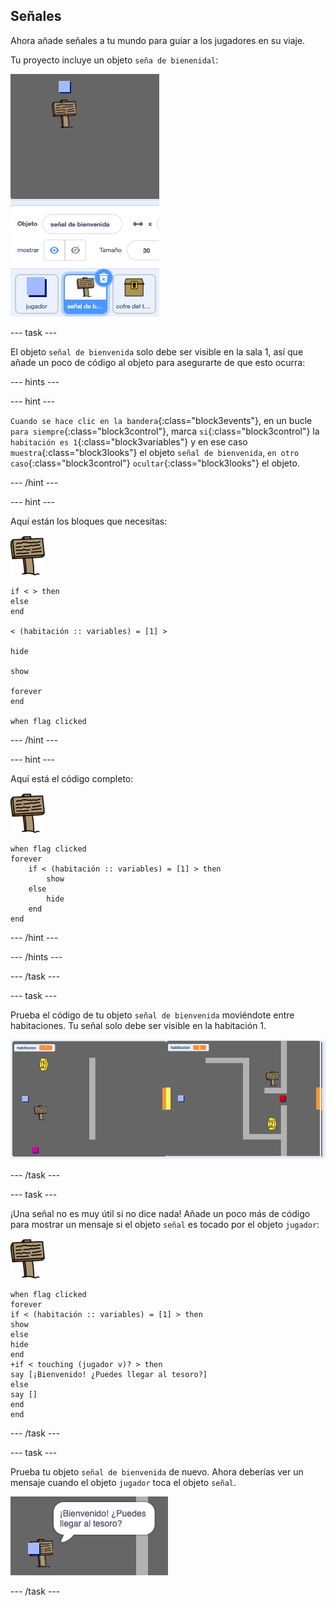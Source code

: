 ## Señales

Ahora añade señales a tu mundo para guiar a los jugadores en su viaje.

Tu proyecto incluye un objeto `seña de bienenidal`:

![captura de pantalla](images/world-sign.png)

--- task ---

El objeto `señal de bienvenida` solo debe ser visible en la sala 1, así que añade un poco de código al objeto para asegurarte de que esto ocurra:

--- hints ---


--- hint ---

`Cuando se hace clic en la bandera`{:class="block3events"}, en un bucle `para siempre`{:class="block3control"}, marca `si`{:class="block3control"} la `habitación es 1`{:class="block3variables"} y en ese caso `muestra`{:class="block3looks"} el objeto `señal de bienvenida`, `en otro caso`{:class="block3control"} `ocultar`{:class="block3looks"} el objeto.

--- /hint ---

--- hint ---

Aquí están los bloques que necesitas:

![señal](images/sign.png)

```blocks3
if < > then
else
end

< (habitación :: variables) = [1] >

hide

show

forever
end

when flag clicked

```

--- /hint ---

--- hint ---

Aquí está el código completo:

![señal](images/sign.png)

```blocks3
when flag clicked
forever
    if < (habitación :: variables) = [1] > then
        show
    else
        hide
    end
end
```

--- /hint ---

--- /hints ---

--- /task ---

--- task ---

Prueba el código de tu objeto `señal de bienvenida` moviéndote entre habitaciones. Tu señal solo debe ser visible en la habitación 1.

![captura de pantalla](images/world-sign-test.png)

--- /task ---

--- task ---

¡Una señal no es muy útil si no dice nada! Añade un poco más de código para mostrar un mensaje si el objeto `señal` es tocado por el objeto `jugador`:

![señal](images/sign.png)

```blocks3
when flag clicked
forever
if < (habitación :: variables) = [1] > then
show
else
hide
end
+if < touching (jugador v)? > then
say [¡Bienvenido! ¿Puedes llegar al tesoro?]
else
say []
end
end
```

--- /task ---

--- task ---

Prueba tu objeto `señal de bienvenida` de nuevo. Ahora deberías ver un mensaje cuando el objeto `jugador` toca el objeto `señal`.

![captura de pantalla](images/world-sign-test2.png)

--- /task ---